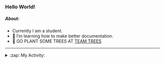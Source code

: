 ### Hello World!

##### About:
- Currently I am a student.
- 🌱 I’m learning how to make better documentation.
- 🌱 GO PLANT SOME TREES AT [TEAM TREES](https://teamtrees.org/)

---
<details>
  <summary>:zap: My Activity:</summary>
  
<!--START_SECTION:waka-->
![Code Time](http://img.shields.io/badge/Code%20Time-1%2C197%20hrs%2018%20mins-blue)

**I'm a Night 🦉** 

```text
🌞 Morning                1882 commits        ██░░░░░░░░░░░░░░░░░░░░░░░   09.99 % 
🌆 Daytime                6420 commits        █████████░░░░░░░░░░░░░░░░   34.09 % 
🌃 Evening                5425 commits        ███████░░░░░░░░░░░░░░░░░░   28.80 % 
🌙 Night                  5107 commits        ███████░░░░░░░░░░░░░░░░░░   27.12 % 
```
📅 **I'm Most Productive on Wednesday** 

```text
Monday                   2656 commits        ████░░░░░░░░░░░░░░░░░░░░░   14.10 % 
Tuesday                  2562 commits        ███░░░░░░░░░░░░░░░░░░░░░░   13.60 % 
Wednesday                4396 commits        ██████░░░░░░░░░░░░░░░░░░░   23.34 % 
Thursday                 2439 commits        ███░░░░░░░░░░░░░░░░░░░░░░   12.95 % 
Friday                   1972 commits        ███░░░░░░░░░░░░░░░░░░░░░░   10.47 % 
Saturday                 1642 commits        ██░░░░░░░░░░░░░░░░░░░░░░░   08.72 % 
Sunday                   3167 commits        ████░░░░░░░░░░░░░░░░░░░░░   16.82 % 
```


📊 **This Week I Spent My Time On** 

```text
🔥 Editors: 
VS Code                  8 hrs 33 mins       ███████████████░░░░░░░░░░   58.86 % 
IntelliJ                 5 hrs 13 mins       █████████░░░░░░░░░░░░░░░░   35.98 % 
Android Studio           44 mins             █░░░░░░░░░░░░░░░░░░░░░░░░   05.15 % 

🐱‍💻 Projects: 
file-utils               4 hrs 51 mins       ████████░░░░░░░░░░░░░░░░░   33.39 % 
melody-iuvo              2 hrs 18 mins       ████░░░░░░░░░░░░░░░░░░░░░   15.90 % 
intro                    1 hr 31 mins        ███░░░░░░░░░░░░░░░░░░░░░░   10.43 % 
demo                     1 hr 30 mins        ███░░░░░░░░░░░░░░░░░░░░░░   10.38 % 
leetc                    1 hr 10 mins        ██░░░░░░░░░░░░░░░░░░░░░░░   08.08 % 
```


 Last Updated on 13/09/2023 13:13:18 UTC
<!--END_SECTION:waka-->
</details>
